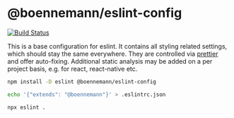 # @boennemann/eslint-config

[![Build Status](https://travis-ci.com/boennemann/eslint-config.svg?branch=master)](https://travis-ci.com/boennemann/eslint-config)

This is a base configuration for eslint. It contains all styling related
settings, which should stay the same everywhere. They are controlled via [prettier](http://npm.im/prettier)
and offer auto-fixing. Additional static analysis may be added on a per project
basis, e.g. for react, react-native etc.

```bash
npm install -D eslint @boennemann/eslint-config

echo '{"extends": "@boennemann"}' > .eslintrc.json

npx eslint .
```
